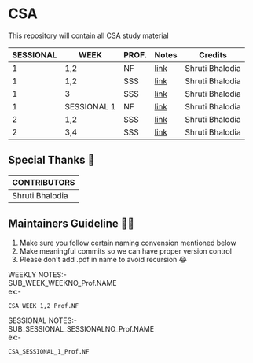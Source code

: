 # CSA
This repository will contain all CSA study material


| SESSIONAL | WEEK | PROF. | Notes | Credits |
| --- | --- | --- | --- | --- |
| 1| 1,2| NF|[link](./CSA_WEEK_1,2_Prof.NF.pdf) | Shruti Bhalodia |
| 1| 1,2| SSS|[link](./CSA_WEEK_1,2_Prof.SSS.pdf)| Shruti Bhalodia |
| 1| 3| SSS|[link](./CSA_WEEK_3_Prof.SSS.pdf)| Shruti Bhalodia |
| 1|SESSIONAL 1| NF|[link](./CSA_SESSIONAL_1_Prof.NF.pdf)|Shruti Bhalodia|
| 2| 1,2| SSS|[link](./CSA_SESSIONAL_2_WEEK_1,2_Prof.SSS.pdf.pdf)|Shruti Bhalodia|
| 2| 3,4| SSS|[link](./CSA_SESSIONAL_2_WEEK_3,4_PROF.SSS.pdf)|Shruti Bhalodia|


## Special Thanks 🙏
| CONTRIBUTORS |
| --- |
| Shruti Bhalodia |

## Maintainers Guideline 👨‍💻
1. Make sure you follow certain naming convension mentioned below
2. Make meaningful commits so we can have proper version control
3. Please don't add  .pdf  in name to avoid recursion 😂

WEEKLY NOTES:-<br>
SUB_WEEK_WEEKNO_Prof.NAME
<br>ex:-
```
CSA_WEEK_1,2_Prof.NF
```

SESSIONAL NOTES:-<br>
SUB_SESSIONAL_SESSIONALNO_Prof.NAME
<br>ex:-

```
CSA_SESSIONAL_1_Prof.NF
```
